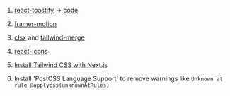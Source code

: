 1. [react-toastify](https://fkhadra.github.io/react-toastify/introduction) &rarr; [code](https://github.com/AntonyC/Dapp/commit/b73fc394adeed7ccc7dc2fe46ca75e3d9a02d89b)

2. [framer-motion](https://www.npmjs.com/package/framer-motion)

3. [clsx](https://www.npmjs.com/package/clsx) and [tailwind-merge](https://www.npmjs.com/package/tailwind-merge)

4. [react-icons](https://www.npmjs.com/package/react-icons)

5. [Install Tailwind CSS with Next.js](https://tailwindcss.com/docs/installation/framework-guides/nextjs)

6. Install 'PostCSS Language Support' to remove warnings like `Unknown at rule @applycss(unknownAtRules)`
